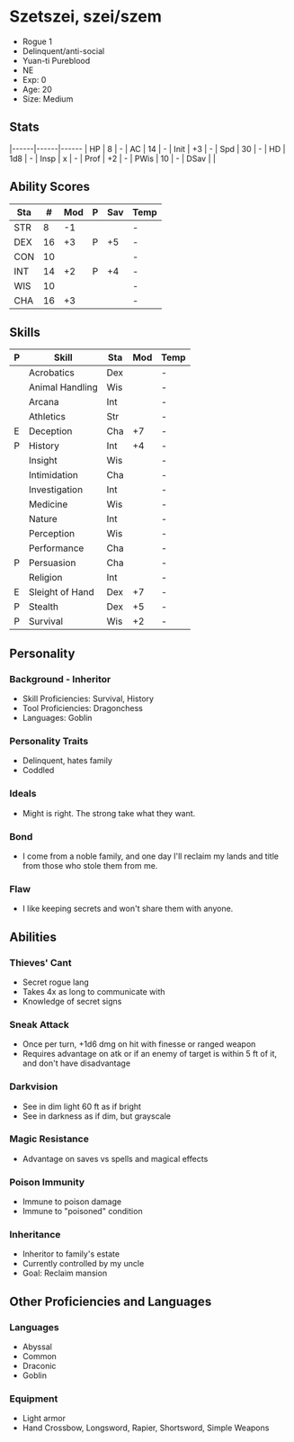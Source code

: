 # Szetszei, szei/szem
- Rogue 1
- Delinquent/anti-social
- Yuan-ti Pureblood
- NE
- Exp: 0
- Age: 20
- Size: Medium

## Stats
|------|------|------
| HP   |  8   | -
| AC   | 14   | -
| Init | +3   | -
| Spd  | 30   | -
| HD   | 1d8  | -
| Insp | x    | -
| Prof | +2   | -
| PWis | 10   | -
| DSav |      | 

## Ability Scores
| Sta | #  | Mod | P | Sav | Temp
|-----|----|-----|---|-----|------
| STR |  8 | -1  |   |     | -
| DEX | 16 | +3  | P | +5  | -
| CON | 10 |     |   |     | -
| INT | 14 | +2  | P | +4  | -
| WIS | 10 |     |   |     | -
| CHA | 16 | +3  |   |     | -

## Skills
| P | Skill              | Sta | Mod | Temp 
|---|--------------------|-----|-----|------
|   | Acrobatics         | Dex |     | -
|   | Animal Handling    | Wis |     | -
|   | Arcana             | Int |     | -
|   | Athletics          | Str |     | -
| E | Deception          | Cha | +7  | -
| P | History            | Int | +4  | -
|   | Insight            | Wis |     | -
|   | Intimidation       | Cha |     | -
|   | Investigation      | Int |     | -
|   | Medicine           | Wis |     | -
|   | Nature             | Int |     | -
|   | Perception         | Wis |     | -
|   | Performance        | Cha |     | -
| P | Persuasion         | Cha |     | -
|   | Religion           | Int |     | -
| E | Sleight of Hand    | Dex | +7  | -
| P | Stealth            | Dex | +5  | -
| P | Survival           | Wis | +2  | -

## Personality
### Background - Inheritor
- Skill Proficiencies: Survival, History
- Tool Proficiencies: Dragonchess
- Languages: Goblin

### Personality Traits
- Delinquent, hates family
- Coddled

### Ideals
- Might is right. The strong take what they want.

### Bond
- I come from a noble family, and one day I'll reclaim my lands and title from those who stole them from me.

### Flaw
- I like keeping secrets and won't share them with anyone.

## Abilities
### Thieves' Cant
- Secret rogue lang
- Takes 4x as long to communicate with
- Knowledge of secret signs

### Sneak Attack
- Once per turn, +1d6 dmg on hit with finesse or ranged weapon
- Requires advantage on atk or if an enemy of target is within 5 ft of it, and don't have disadvantage

### Darkvision
- See in dim light 60 ft as if bright
- See in darkness as if dim, but grayscale

### Magic Resistance
- Advantage on saves vs spells and magical effects

### Poison Immunity
- Immune to poison damage
- Immune to "poisoned" condition

### Inheritance
- Inheritor to family's estate
- Currently controlled by my uncle
- Goal: Reclaim mansion

## Other Proficiencies and Languages
### Languages
- Abyssal
- Common
- Draconic
- Goblin

### Equipment
- Light armor
- Hand Crossbow, Longsword, Rapier, Shortsword, Simple Weapons
